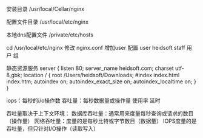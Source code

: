 安装目录
/usr/local/Cellar/nginx

配置文件目录
/usr/local/etc/nginx

本地dns配置文件
/private/etc/hosts

cd /usr/local/etc/nginx
修改 nginx.conf 增加user 配置
user heidsoft staff
     用户      组

静态资源服务
server {
        listen       80;
        server_name  heidsoft.com;
        charset utf-8,gbk;
        location / {
            root   /Users/heidsoft/Downloads;
            #index  index.html index.htm;
            autoindex on;
            autoindex_exact_size on;
            autoindex_localtime on;
        }
}

iops：每秒的i/o操作数
吞吐量：每秒数据量或操作量
使用率
延时

吞吐量取决于上下文环境：
数据库吞吐量：通常用来度量每秒查询或请求的数目（操作量）
网络吞吐量：度量的是每秒比特或字节数目（数据量）
IOPS度量的是吞吐量，但只针对I/O操作（读取写入）